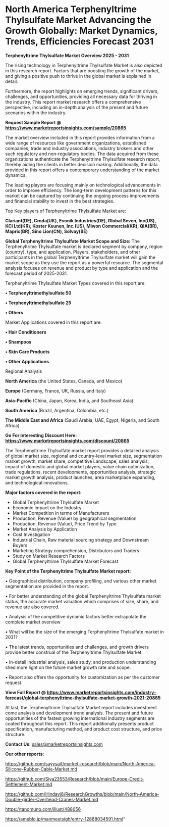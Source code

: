 # North America Terphenyltrime Thylsulfate Market Advancing the Growth Globally: Market Dynamics, Trends, Efficiencies Forecast 2031

<Strong> Terphenyltrime Thylsulfate Market Overview 2025 - 2031</strong>

The rising technology in Terphenyltrime Thylsulfate Market is also depicted in this research report. Factors that are boosting the growth of the market, and giving a positive push to thrive in the global market is explained in detail.

Furthermore, the report highlights on emerging trends, significant drivers, challenges, and opportunities, providing all necessary data for thriving in the industry. This report market research offers a comprehensive perspective, including an in-depth analysis of the present and future scenarios within the industry.

<strong>Request Sample Report @ <a href=https://www.marketreportsinsights.com/sample/20865>https://www.marketreportsinsights.com/sample/20865</a></strong>

The market overview included in this report provides information from a wide range of resources like government organizations, established companies, trade and industry associations, industry brokers and other such regulatory and non-regulatory bodies. The data acquired from these organizations authenticate the Terphenyltrime Thylsulfate research report, thereby aiding the clients in better decision making. Additionally, the data provided in this report offers a contemporary understanding of the market dynamics.

The leading players are focusing mainly on technological advancements in order to improve efficiency. The long-term development patterns for this market can be captured by continuing the ongoing process improvements and financial stability to invest in the best strategies.

Top Key players of Terphenyltrime Thylsulfate Market are:

<strong>Clariant(DE), Croda(UK), Evonik Industries(DE), Global Seven, Inc(US), KCI Ltd(KR), Koster Keunen, Inc.(US), Miwon Commercial(KR), QIA(BR), Mapric(BR), Sino Lion(CN), Solvay(BE)</strong>

<strong><b>Global Terphenyltrime Thylsulfate Market Scope and Size:</b></strong>
The Terphenyltrime Thylsulfate market is declared segment by company, region (country), type, and application. Players, stakeholders, and other participants in the global Terphenyltrime Thylsulfate market will gain the market scope as they use the report as a powerful resource. The segmental analysis focuses on revenue and product by type and application and the forecast period of 2025-2031.

Terphenyltrime Thylsulfate Market Types covered in this report are:

<strong>• Terphenyltrimethylsulfate 50

• Terphenyltrimethylsulfate 25

• Others</strong>

Market Applications covered in this report are:

<strong>• Hair Conditioners

• Shampoos

• Skin Care Products

• Other Applications</strong> 

Regional Analysis

<strong>North America</strong> (the United States, Canada, and Mexico)

<strong>Europe</strong> (Germany, France, UK, Russia, and Italy)

<strong>Asia-Pacific</strong> (China, Japan, Korea, India, and Southeast Asia)

<strong>South America</strong> (Brazil, Argentina, Colombia, etc.)

<strong>The Middle East and Africa</strong> (Saudi Arabia, UAE, Egypt, Nigeria, and South Africa)

<strong>Go For Interesting Discount Here: <a href=https://www.marketreportsinsights.com/discount/20865>https://www.marketreportsinsights.com/discount/20865</a></strong>

The Terphenyltrime Thylsulfate market report provides a detailed analysis of global market size, regional and country-level market size, segmentation market growth, market share, competitive Landscape, sales analysis, impact of domestic and global market players, value chain optimization, trade regulations, recent developments, opportunities analysis, strategic market growth analysis, product launches, area marketplace expanding, and technological innovations.

<strong><b>Major factors covered in the report:</b></strong>
<ul>
  <li>Global Terphenyltrime Thylsulfate Market </li>
  <li>Economic Impact on the Industry</li>
  <li>Market Competition in terms of Manufacturers</li>
  <li>Production, Revenue (Value) by geographical segmentation</li>
  <li>Production, Revenue (Value), Price Trend by Type</li>
  <li>Market Analysis by Application</li>
  <li>Cost Investigation</li>
  <li>Industrial Chain, Raw material sourcing strategy and Downstream Buyers</li>
  <li>Marketing Strategy comprehension, Distributors and Traders</li>
  <li>Study on Market Research Factors</li>
  <li>Global Terphenyltrime Thylsulfate Market Forecast</li>
</ul>

<strong><b>Key Point of the Terphenyltrime Thylsulfate Market report:</b></strong>

• Geographical distribution, company profiling, and various other market segmentation are provided in the report.

• For better understanding of the global Terphenyltrime Thylsulfate market status, the accurate market valuation which comprises of size, share, and revenue are also covered.

• Analysis of the competitive dynamic factors better extrapolate the complete market overview

• What will be the size of the emerging Terphenyltrime Thylsulfate market in 2031?

• The latest trends, opportunities and challenges, and growth drivers provide better construal of the Terphenyltrime Thylsulfate Market.

• In-detail industrial analysis, sales study, and production understanding shed more light on the future market growth rate and scope.

• Report also offers the opportunity for customization as per the customer request.

<strong><b>View Full Report @ <a href=https://www.marketreportsinsights.com/industry-forecast/global-terphenyltrime-thylsulfate-market-growth-2021-20865>https://www.marketreportsinsights.com/industry-forecast/global-terphenyltrime-thylsulfate-market-growth-2021-20865</a></b></strong>


At last, the Terphenyltrime Thylsulfate Market report includes investment come analysis and development trend analysis. The present and future opportunities of the fastest growing international industry segments are coated throughout this report. This report additionally presents product specification, manufacturing method, and product cost structure, and price structure.

<strong>Contact Us:</strong>
sales@marketreportsinsights.com

<strong>Our other reports:</strong>

<a href=https://github.com/sayysaif/market-research/blob/main/North-America-Silicone-Rubber-Cable-Market.md>https://github.com/sayysaif/market-research/blob/main/North-America-Silicone-Rubber-Cable-Market.md</a>

<a href=https://github.com/Siya23553/Research/blob/main/Europe-Credit-Settlement-Market.md>https://github.com/Siya23553/Research/blob/main/Europe-Credit-Settlement-Market.md</a>

<a href=https://github.com/Hindavi8/ResearchGrowths/blob/main/North-America-Double-girder-Overhead-Cranes-Market.md>https://github.com/Hindavi8/ResearchGrowths/blob/main/North-America-Double-girder-Overhead-Cranes-Market.md</a>

<a href=https://tanomuno.com/illust/488656>https://tanomuno.com/illust/488656</a>

<a href=https://ameblo.jp/manmeetsigh/entry-12888034591.html>https://ameblo.jp/manmeetsigh/entry-12888034591.html</a>"
